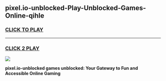 
## pixel.io-unblocked-Play-Unblocked-Games-Online-qihle
<h3>
<a href="https://premium76.site?title=pixel.io-unblocked&ref=25A">CLICK TO PLAY</a></h3>
<hr>

<h3>
<a href="https://premium76.site?title=pixel.io-unblocked&ref=25A">CLICK 2 PLAY</a>
  
</h3>

<a href="https://premium76.site?title=pixel.io-unblocked&ref=25A"><img src="https://clearcache.store/games.png"></a>


**pixel.io-unblocked games unblocked: Your Gateway to Fun and Accessible Online Gaming**
